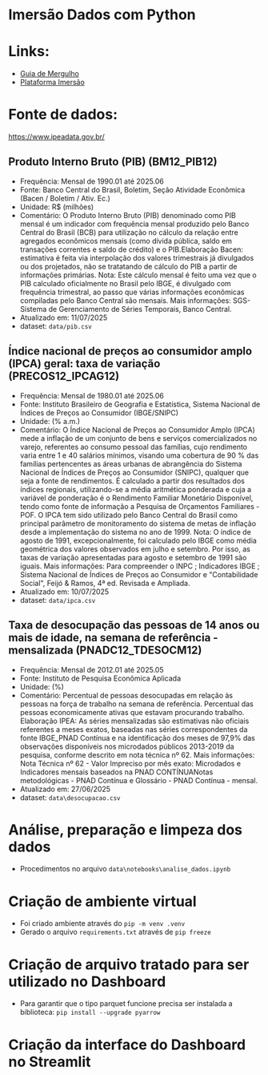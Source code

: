 # Imersão Dados com Python

# Links:
- [Guia de Mergulho](https://alura.tv/guiademergulhodadoscompython)
- [Plataforma Imersão](https://cursos.alura.com.br/imersao/imersao-dados-python)

# Fonte de dados:

https://www.ipeadata.gov.br/

## Produto Interno Bruto (PIB) (BM12_PIB12)
- Frequência: Mensal de 1990.01 até 2025.06
- Fonte: Banco Central do Brasil, Boletim, Seção Atividade Econômica (Bacen / Boletim / Ativ. Ec.)
- Unidade: R$ (milhões)
- Comentário: O Produto Interno Bruto (PIB) denominado como PIB mensal é um indicador com frequência mensal produzido pelo Banco Central do Brasil (BCB) para utilização no cálculo da relação entre agregados econômicos mensais (como dívida pública, saldo em transações correntes e saldo de crédito) e o PIB.Elaboração Bacen: estimativa é feita via interpolação dos valores trimestrais já divulgados ou dos projetados, não se tratatando de cálculo do PIB a partir de informações primárias. Nota: Este cálculo mensal é feito uma vez que o PIB calculado oficialmente no Brasil pelo IBGE, é divulgado com frequência trimestral, ao passo que várias informações econômicas compiladas pelo Banco Central são mensais. Mais informações: SGS- Sistema de Gerenciamento de Séries Temporais, Banco Central.
- Atualizado em: 11/07/2025
- dataset: `data/pib.csv`

## Índice nacional de preços ao consumidor amplo (IPCA) geral: taxa de variação (PRECOS12_IPCAG12)
- Frequência: Mensal de 1980.01 até 2025.06
- Fonte: Instituto Brasileiro de Geografia e Estatística, Sistema Nacional de Índices de Preços ao Consumidor (IBGE/SNIPC)
- Unidade: (% a.m.)
- Comentário: O Índice Nacional de Preços ao Consumidor Amplo (IPCA) mede a inflação de um conjunto de bens e serviços comercializados no varejo, referentes ao consumo pessoal das famílias, cujo rendimento varia entre 1 e 40 salários mínimos, visando uma cobertura de 90 % das famílias pertencentes as áreas urbanas de abrangência do Sistema Nacional de Índices de Preços ao Consumidor (SNIPC), qualquer que seja a fonte de rendimentos. É calculado a partir dos resultados dos índices regionais, utilizando-se a média aritmética ponderada e cuja a variável de ponderação é o Rendimento Familiar Monetário Disponível, tendo como fonte de informação a Pesquisa de Orçamentos Familiares - POF. O IPCA tem sido utilizado pelo Banco Central do Brasil como principal parâmetro de monitoramento do sistema de metas de inflação desde a implementação do sistema no ano de 1999. Nota: O índice de agosto de 1991, excepcionalmente, foi calculado pelo IBGE como média geométrica dos valores observados em julho e setembro. Por isso, as taxas de variação apresentadas para agosto e setembro de 1991 são iguais. Mais informações: Para compreender o INPC ; Indicadores IBGE ; Sistema Nacional de Índices de Preços ao Consumidor e "Contabilidade Social", Feijó & Ramos, 4ª ed. Revisada e Ampliada.
- Atualizado em: 10/07/2025
- dataset: `data/ipca.csv`

## Taxa de desocupação das pessoas de 14 anos ou mais de idade, na semana de referência - mensalizada (PNADC12_TDESOCM12)
- Frequência: Mensal de 2012.01 até 2025.05
- Fonte: Instituto de Pesquisa Econômica Aplicada
- Unidade: (%)
- Comentário: Percentual de pessoas desocupadas em relação às pessoas na força de trabalho na semana de referência. Percentual das pessoas economicamente ativas que estavam procurando trabalho. Elaboração IPEA: As séries mensalizadas são estimativas não oficiais referentes a meses exatos, baseadas nas séries correspondentes da fonte IBGE_PNAD Contínua e na identificação dos meses de 97,9% das observações disponíveis nos microdados públicos 2013-2019 da pesquisa, conforme descrito em nota técnica nº 62. Mais informações: Nota Técnica nº 62 - Valor Impreciso por mês exato: Microdados e Indicadores mensais baseados na PNAD CONTÍNUANotas metodológicas - PNAD Contínua e Glossário - PNAD Contínua - mensal.
- Atualizado em: 27/06/2025
- dataset: `data\desocupacao.csv`

# Análise, preparação e limpeza dos dados

- Procedimentos no arquivo `data\notebooks\analise_dados.ipynb`

# Criação de ambiente virtual

- Foi criado ambiente através do `pip -m venv .venv`
- Gerado o arquivo `requirements.txt` através de `pip freeze`

# Criação de arquivo tratado para ser utilizado no Dashboard

- Para garantir que o tipo parquet funcione precisa ser instalada a biblioteca: `pip install --upgrade pyarrow`

# Criação da interface do Dashboard no Streamlit 

